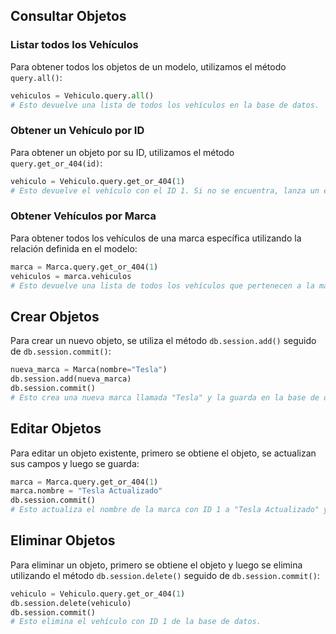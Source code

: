 
## Consultar Objetos

### Listar todos los Vehículos

Para obtener todos los objetos de un modelo, utilizamos el método `query.all()`:

```python
vehiculos = Vehiculo.query.all()
# Esto devuelve una lista de todos los vehículos en la base de datos.
```

### Obtener un Vehículo por ID

Para obtener un objeto por su ID, utilizamos el método `query.get_or_404(id)`:

```python
vehiculo = Vehiculo.query.get_or_404(1)
# Esto devuelve el vehículo con el ID 1. Si no se encuentra, lanza un error 404.
```

### Obtener Vehículos por Marca

Para obtener todos los vehículos de una marca específica utilizando la relación definida en el modelo:

```python
marca = Marca.query.get_or_404(1)
vehiculos = marca.vehiculos
# Esto devuelve una lista de todos los vehículos que pertenecen a la marca con el ID 1.
```

## Crear Objetos

Para crear un nuevo objeto, se utiliza el método `db.session.add()` seguido de `db.session.commit()`:

```python
nueva_marca = Marca(nombre="Tesla")
db.session.add(nueva_marca)
db.session.commit()
# Esto crea una nueva marca llamada "Tesla" y la guarda en la base de datos.
```

## Editar Objetos

Para editar un objeto existente, primero se obtiene el objeto, se actualizan sus campos y luego se guarda:

```python
marca = Marca.query.get_or_404(1)
marca.nombre = "Tesla Actualizado"
db.session.commit()
# Esto actualiza el nombre de la marca con ID 1 a "Tesla Actualizado" y guarda los cambios en la base de datos.
```

## Eliminar Objetos

Para eliminar un objeto, primero se obtiene el objeto y luego se elimina utilizando el método `db.session.delete()` seguido de `db.session.commit()`:

```python
vehiculo = Vehiculo.query.get_or_404(1)
db.session.delete(vehiculo)
db.session.commit()
# Esto elimina el vehículo con ID 1 de la base de datos.
```